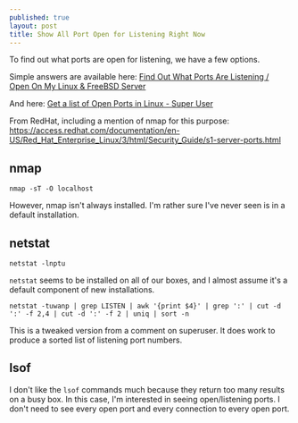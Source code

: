 ```yaml
---
published: true
layout: post
title: Show All Port Open for Listening Right Now
---
```


To find out what ports are open for listening, we have a few options.

Simple answers are available here: [Find Out What Ports Are Listening / Open On My Linux & FreeBSD Server](http://www.cyberciti.biz/faq/how-do-i-find-out-what-ports-are-listeningopen-on-my-linuxfreebsd-server/)

And here: [Get a list of Open Ports in Linux - Super User](http://superuser.com/questions/529830/get-a-list-of-open-ports-in-linux)

From RedHat, including a mention of nmap for this purpose: https://access.redhat.com/documentation/en-US/Red_Hat_Enterprise_Linux/3/html/Security_Guide/s1-server-ports.html


## nmap

```
nmap -sT -O localhost
```

However, nmap isn't always installed. I'm rather sure I've never seen is in a default installation.


## netstat

```
netstat -lnptu
```

`netstat` seems to be installed on all of our boxes, and I almost assume it's a default component of new installations.

```
netstat -tuwanp | grep LISTEN | awk '{print $4}' | grep ':' | cut -d ':' -f 2,4 | cut -d ':' -f 2 | uniq | sort -n
```

This is a tweaked version from a comment on superuser. It does work to produce a sorted list of listening port numbers.


## lsof

I don't like the `lsof` commands much because they return too many results on a busy box. In this case, I'm interested in seeing open/listening ports. I don't need to see every open port and every connection to every open port.






